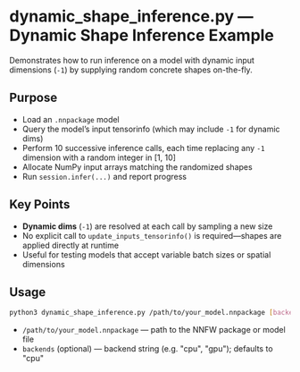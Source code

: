 # dynamic_shape_inference.py — Dynamic Shape Inference Example

Demonstrates how to run inference on a model with dynamic input dimensions (`-1`) by supplying random concrete shapes on-the-fly.

## Purpose
- Load an `.nnpackage` model
- Query the model’s input tensorinfo (which may include `-1` for dynamic dims)
- Perform 10 successive inference calls, each time replacing any `-1` dimension with a random integer in [1, 10]
- Allocate NumPy input arrays matching the randomized shapes
- Run `session.infer(...)` and report progress

## Key Points

- **Dynamic dims** (`-1`) are resolved at each call by sampling a new size
- No explicit call to `update_inputs_tensorinfo()` is required—shapes are applied directly at runtime
- Useful for testing models that accept variable batch sizes or spatial dimensions

## Usage

```bash
python3 dynamic_shape_inference.py /path/to/your_model.nnpackage [backends]
```
- `/path/to/your_model.nnpackage` — path to the NNFW package or model file
- `backends` (optional) — backend string (e.g. "cpu", "gpu"); defaults to "cpu"
